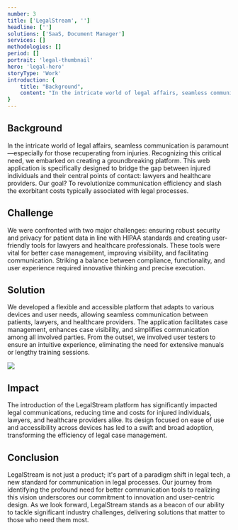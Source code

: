 ```yaml
---
number: 3
title: ['LegalStream', '']
headline: ['']
solutions: ['SaaS, Document Manager']
services: []
methodologies: []
period: []
portrait: 'legal-thumbnail'
hero: 'legal-hero'
storyType: 'Work'
introduction: {
    title: "Background",
    content: "In the intricate world of legal affairs, seamless communication is paramount—especially for those recuperating from injuries. Recognizing this critical need, we embarked on creating a groundbreaking platform. This web application is specifically designed to bridge the gap between injured individuals and their central points of contact: lawyers and healthcare providers. Our goal? To revolutionize communication efficiency and slash the exorbitant costs typically associated with legal processes."
}
---
```



## Background

In the intricate world of legal affairs, seamless communication is paramount—especially for those recuperating from injuries. Recognizing this critical need, we embarked on creating a groundbreaking platform. This web application is specifically designed to bridge the gap between injured individuals and their central points of contact: lawyers and healthcare providers. Our goal? To revolutionize communication efficiency and slash the exorbitant costs typically associated with legal processes.

## Challenge

We were confronted with two major challenges: ensuring robust security and privacy for patient data in line with HIPAA standards and creating user-friendly tools for lawyers and healthcare professionals. These tools were vital for better case management, improving visibility, and facilitating communication. Striking a balance between compliance, functionality, and user experience required innovative thinking and precise execution.

## Solution

We developed a flexible and accessible platform that adapts to various devices and user needs, allowing seamless communication between patients, lawyers, and healthcare providers. The application facilitates case management, enhances case visibility, and simplifies communication among all involved parties. From the outset, we involved user testers to ensure an intuitive experience, eliminating the need for extensive manuals or lengthy training sessions.


![](/work/legalstream-figure-1.jpg)


## Impact

The introduction of the LegalStream platform has significantly impacted legal communications, reducing time and costs for injured individuals, lawyers, and healthcare providers alike. Its design focused on ease of use and accessibility across devices has led to a swift and broad adoption, transforming the efficiency of legal case management.

## Conclusion

LegalStream is not just a product; it's part of a paradigm shift in legal tech, a new standard for communication in legal processes. Our journey from identifying the profound need for better communication tools to realizing this vision underscores our commitment to innovation and user-centric design. As we look forward, LegalStream stands as a beacon of our ability to tackle significant industry challenges, delivering solutions that matter to those who need them most.